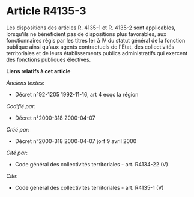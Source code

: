 # Article R4135-3

Les dispositions des articles R. 4135-1 et R. 4135-2 sont applicables, lorsqu'ils ne bénéficient pas de dispositions plus
favorables, aux fonctionnaires régis par les titres Ier à IV du statut général de la fonction publique ainsi qu'aux agents
contractuels de l'Etat, des collectivités territoriales et de leurs établissements publics administratifs qui exercent des
fonctions publiques électives.

**Liens relatifs à cet article**

_Anciens textes_:

  - Décret n°92-1205 1992-11-16, art 4 ecqc la région

_Codifié par_:

  - Décret n°2000-318 2000-04-07

_Créé par_:

  - Décret n°2000-318 2000-04-07 jorf 9 avril 2000

_Cité par_:

  - Code général des collectivités territoriales - art. R4134-22 (V)

_Cite_:

  - Code général des collectivités territoriales - art. R4135-1 (V)
